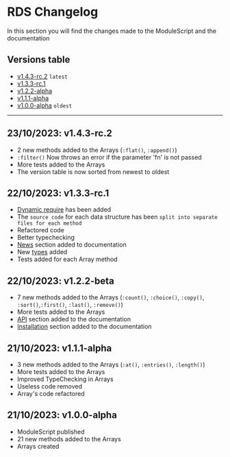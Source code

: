 # RDS Changelog

In this section you will find the changes made to the ModuleScript and the documentation

## Versions table
- [v1.4.3-rc.2](#23102023-v143-rc2) `latest`
- [v1.3.3-rc.1](#22102023-v133-rc1)
- [v1.2.2-alpha](#22102023-v122-beta)
- [v1.1.1-alpha](#21102023-v111-alpha)
- [v1.0.0-alpha](#21102023-v100-alpha) `oldest`

---

## 23/10/2023: **v1.4.3-rc.2**

- 2 new methods added to the Arrays (`:flat()`, `:append()`)
- `:filter()` Now throws an error if the parameter 'fn' is not passed
- More tests added to the Arrays
- The version table is now sorted from newest to oldest


## 22/10/2023: **v1.3.3-rc.1**

- [Dynamic require](./news/v1.3.3-rc-1.md) has been added
- The `source code` for each data structure has been `split into separate files for each method`
- Refactored code
- Better typechecking
- [News](./news/v1.3.3-rc-1.md) section added to documentation
- New [types](./api/types.md) added
- Tests added for each Array method

## 22/10/2023: **v1.2.2-beta**

- 7 new methods added to the Arrays (`:count()`, `:choice()`, `:copy()`, `:sort()`,`:first()`, `:last()`, `:remove()`)
- More tests added to the Arrays
- [API](./api/data-structures.md) section added to the documentation
- [Installation](./tutorial/installation.md) section added to the documentation

## 21/10/2023: **v1.1.1-alpha**

- 3 new methods added to the Arrays (`:at()`, `:entries()`, `:length()`)
- More tests added to the Arrays
- Improved TypeChecking in Arrays
- Useless code removed
- Array's code refactored

## 21/10/2023: **v1.0.0-alpha**

- ModuleScript published
- 21 new methods added to the Arrays
- Arrays created